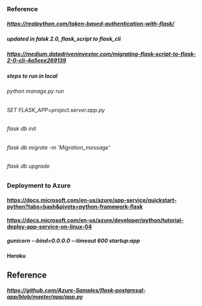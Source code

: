 ### Reference 
##### https://realpython.com/token-based-authentication-with-flask/
##### updated in falsk 2.0, flask_script to flask_cli
##### https://medium.datadriveninvestor.com/migrating-flask-script-to-flask-2-0-cli-4a5eee269139


##### steps to run in local
###### python manage.py run

###### SET FLASK_APP=project.server.app.py
###### flask db init
###### flask db migrate -m 'Migration_message'
###### flask db upgrade

### Deployment to Azure

#### https://docs.microsoft.com/en-us/azure/app-service/quickstart-python?tabs=bash&pivots=python-framework-flask
#### https://docs.microsoft.com/en-us/azure/developer/python/tutorial-deploy-app-service-on-linux-04

##### gunicorn --bind=0.0.0.0 --timeout 600 startup:app


#### Heroku
## Reference 
##### https://github.com/Azure-Samples/flask-postgresql-app/blob/master/app/app.py
